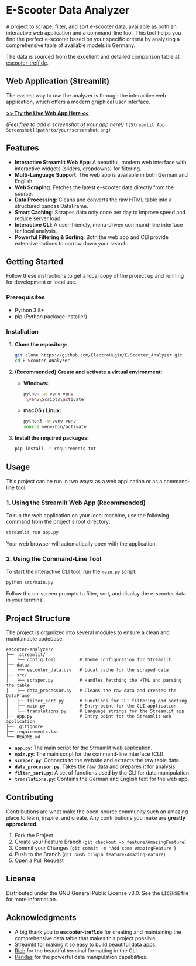 # E-Scooter Data Analyzer

A project to scrape, filter, and sort e-scooter data, available as both an interactive web application and a command-line tool. This tool helps you find the perfect e-scooter based on your specific criteria by analyzing a comprehensive table of available models in Germany.

The data is sourced from the excellent and detailed comparison table at [escooter-treff.de](https://www.escooter-treff.de/tabelle/).

## Web Application (Streamlit)

The easiest way to use the analyzer is through the interactive web application, which offers a modern graphical user interface.

[**>> Try the Live Web App Here <<**](https://ehugin-escooteranalyzer.streamlit.app/)

*(Feel free to add a screenshot of your app here!)*
`![Streamlit App Screenshot](path/to/your/screenshot.png)`

## Features

-   **Interactive Streamlit Web App**: A beautiful, modern web interface with interactive widgets (sliders, dropdowns) for filtering.
-   **Multi-Language Support**: The web app is available in both German and English.
-   **Web Scraping**: Fetches the latest e-scooter data directly from the source.
-   **Data Processing**: Cleans and converts the raw HTML table into a structured pandas DataFrame.
-   **Smart Caching**: Scrapes data only once per day to improve speed and reduce server load.
-   **Interactive CLI**: A user-friendly, menu-driven command-line interface for local analysis.
-   **Powerful Filtering & Sorting**: Both the web app and CLI provide extensive options to narrow down your search.

## Getting Started

Follow these instructions to get a local copy of the project up and running for development or local use.

### Prerequisites

-   Python 3.8+
-   pip (Python package installer)

### Installation

1.  **Clone the repository:**
    ```sh
    git clone https://github.com/ElectroHugin/E-Scooter_Analyzer.git
    cd E-Scooter_Analyzer
    ```

2.  **(Recommended) Create and activate a virtual environment:**
    -   **Windows:**
        ```sh
        python -m venv venv
        .\venv\Scripts\activate
        ```
    -   **macOS / Linux:**
        ```sh
        python3 -m venv venv
        source venv/bin/activate
        ```

3.  **Install the required packages:**
    ```sh
    pip install -r requirements.txt
    ```

## Usage

This project can be run in two ways: as a web application or as a command-line tool.

### 1. Using the Streamlit Web App (Recommended)

To run the web application on your local machine, use the following command from the project's root directory:

```sh
streamlit run app.py
```

Your web browser will automatically open with the application.

### 2. Using the Command-Line Tool

To start the interactive CLI tool, run the `main.py` script:

```sh
python src/main.py
```

Follow the on-screen prompts to filter, sort, and display the e-scooter data in your terminal.

## Project Structure

The project is organized into several modules to ensure a clean and maintainable codebase:

```
escooter-analyzer/
├── .streamlit/
│   └── config.toml         # Theme configuration for Streamlit
├── data/
│   └── escooter_data.csv   # Local cache for the scraped data
├── src/
│   ├── scraper.py          # Handles fetching the HTML and parsing the table
│   ├── data_processor.py   # Cleans the raw data and creates the DataFrame
│   ├── filter_sort.py      # Functions for CLI filtering and sorting
│   ├── main.py             # Entry point for the CLI application
│   └── translations.py     # Language strings for the Streamlit app
├── app.py                  # Entry point for the Streamlit web application
├── .gitignore
├── requirements.txt
└── README.md
```

-   **`app.py`**: The main script for the Streamlit web application.
-   **`main.py`**: The main script for the command-line interface (CLI).
-   **`scraper.py`**: Connects to the website and extracts the raw table data.
-   **`data_processor.py`**: Takes the raw data and prepares it for analysis.
-   **`filter_sort.py`**: A set of functions used by the CLI for data manipulation.
-   **`translations.py`**: Contains the German and English text for the web app.

## Contributing

Contributions are what make the open-source community such an amazing place to learn, inspire, and create. Any contributions you make are **greatly appreciated**.

1.  Fork the Project
2.  Create your Feature Branch (`git checkout -b feature/AmazingFeature`)
3.  Commit your Changes (`git commit -m 'Add some AmazingFeature'`)
4.  Push to the Branch (`git push origin feature/AmazingFeature`)
5.  Open a Pull Request

## License

Distributed under the GNU General Public License v3.0. See the `LICENSE` file for more information.

## Acknowledgments

-   A big thank you to **escooter-treff.de** for creating and maintaining the comprehensive data table that makes this project possible.
-   [Streamlit](https://streamlit.io/) for making it so easy to build beautiful data apps.
-   [Rich](https://github.com/Textualize/rich) for the beautiful terminal formatting in the CLI.
-   [Pandas](https://pandas.pydata.org/) for the powerful data manipulation capabilities.